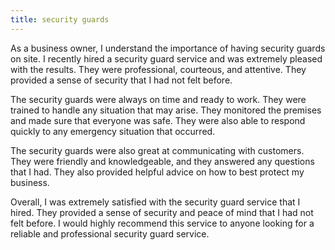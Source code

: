 ```yaml
---
title: security guards
---
```


As a business owner, I understand the importance of having security guards on site. I recently hired a security guard service and was extremely pleased with the results. They were professional, courteous, and attentive. They provided a sense of security that I had not felt before.

The security guards were always on time and ready to work. They were trained to handle any situation that may arise. They monitored the premises and made sure that everyone was safe. They were also able to respond quickly to any emergency situation that occurred.

The security guards were also great at communicating with customers. They were friendly and knowledgeable, and they answered any questions that I had. They also provided helpful advice on how to best protect my business.

Overall, I was extremely satisfied with the security guard service that I hired. They provided a sense of security and peace of mind that I had not felt before. I would highly recommend this service to anyone looking for a reliable and professional security guard service.